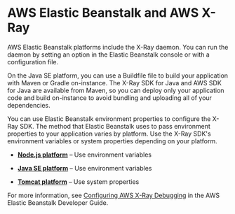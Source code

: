 # AWS Elastic Beanstalk and AWS X\-Ray<a name="xray-services-beanstalk"></a>

AWS Elastic Beanstalk platforms include the X\-Ray daemon\. You can run the daemon by setting an option in the Elastic Beanstalk console or with a configuration file\.

On the Java SE platform, you can use a Buildfile file to build your application with Maven or Gradle on\-instance\. The X\-Ray SDK for Java and AWS SDK for Java are available from Maven, so you can deploy only your application code and build on\-instance to avoid bundling and uploading all of your dependencies\.

You can use Elastic Beanstalk environment properties to configure the X\-Ray SDK\. The method that Elastic Beanstalk uses to pass environment properties to your application varies by platform\. Use the X\-Ray SDK's environment variables or system properties depending on your platform\.

+ **[Node\.js platform](http://docs.aws.amazon.com/elasticbeanstalk/latest/dg/create_deploy_nodejs.container.html)** – Use environment variables

+ **[Java SE platform](http://docs.aws.amazon.com/elasticbeanstalk/latest/dg/java-se-platform.html)** – Use environment variables

+ **[Tomcat platform](http://docs.aws.amazon.com/elasticbeanstalk/latest/dg/java-tomcat-platform.html)** – Use system properties

For more information, see [Configuring AWS X\-Ray Debugging](http://docs.aws.amazon.com/elasticbeanstalk/latest/dg/environment-configuration-debugging.html) in the AWS Elastic Beanstalk Developer Guide\.